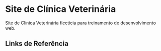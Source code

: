 # Site de Clínica Veterinária

Site de Clínica Veterinária ficcticia para treinamento de desenvolvimento web.

## Links de Referência